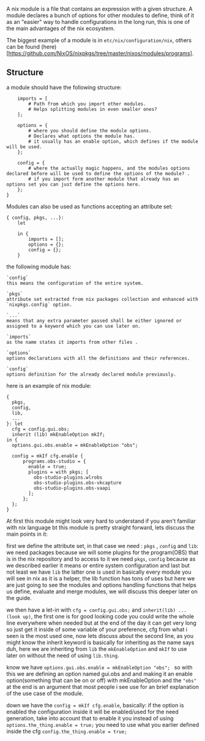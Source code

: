 A nix module is a file that contains an expression with a given structure. A module declares a bunch of options for other modules to define, think of it as an "easier" way to handle configurations in the long run, this is one of the main advantages of the nix ecosystem.

The biggest example of a module is in `etc/nix/configuration/nix`, others can be found (here)[https://github.com/NixOS/nixpkgs/tree/master/nixos/modules/programs].

## Structure

a module should have the following structure:

```{
    imports = [
        # Path from which you import other modules.
        # Helps splitting modules in even smaller ones?
    ];

    options = {
        # where you should define the module options.
        # Declares what options the module has.
        # it usually has an enable option, which defines if the module will be used.
    };

    config = {
        # where the actually magic happens, and the modules options declared before will be used to define the options of the module? .
        # if you import form another module that already has an options set you can just define the options here.
    };
}
```

Modules can also be used as functions accepting an attribute set:
```
{ config, pkgs, ...}:
    let

    in {
        imports = [];
        options = {};
        config = {};
    }
```
the following module has:
    
    `config`
    this means the configuration of the entire system.
    
    `pkgs`
    attribute set extracted from nix packages collection and enhanced with `nixpkgs.config` option.

    `...`
    means that any extra parameter passed shall be either ignored or assigned to a keyword which you can use later on.

    `imports`
    as the name states it imports from other files .
    
    `options`
    options declarations with all the definitions and their references.

    `config`
    options definition for the already declared module previously.



here is an example of nix module:

```
{
  pkgs,
  config,
  lib,
  ...
}: let
  cfg = config.gui.obs;
  inherit (lib) mkEnableOption mkIf;
in {
  options.gui.obs.enable = mkEnableOption "obs";

  config = mkIf cfg.enable {
      programs.obs-studio = {
        enable = true;
        plugins = with pkgs; [
          obs-studio-plugins.wlrobs
          obs-studio-plugins.obs-vkcapture
          obs-studio-plugins.obs-vaapi
        ];
      };
  };
}
```
At first this module might look very hard to understand if you aren't familiar with nix language bt this module is pretty straight forward, lets discuss the main points in it:

first we define the attribute set, in that case we need : `pkgs` , `config` and `lib`:
 we need packages because we will some plugins for the program(OBS)  that is in the nix repository and to access to it we need  `pkgs`,
`config` because as we described earlier it means or entire system configuration and last but not least we have `lib` the latter one is used in basically every module you will see in nix as it is a helper, the lib function has tons of uses but here we are just going to see the modules and options handling functions that helps us define, evaluate and merge modules, we will discuss this deeper later on the guide.

we then have a let-in with `cfg = config.gui.obs;` and `inherit(lib) ...(look up)`, the first one is for good looking code you could write the whole line everywhere when needed but at the end of the day it can get very long so just get it inside of some variable of your preference, cfg from what i seen is the most used one,
now lets discuss about the second line, as you might know the inherit keyword is basically for inheriting as the name says duh, here we are inheriting from `lib` the `mkEnableOption` and `mkIf` to use later on without the need of using `lib.thing`.

know we have `options.gui.obs.enable = mkEnableOption "obs"; ` so with this we are defining an option named gui.obs and and making it an enable option(something that can be on or off) with mkEnableOption and the `"obs"` at the end is an argument that most people i see use for an brief explanation of the use case of the module.

down we have the `config = mkIf cfg.enable`, basically: if the option is enabled the configuration inside it will be enabled/used for the need generation, take into account that to enable it you instead of using `options.the_thing.enable = true;` you need to use what you earlier defined inside the cfg `config.the_thing.enable = true;`
